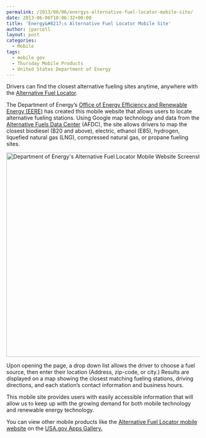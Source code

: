 ```yaml
---
permalink: /2013/06/06/energys-alternative-fuel-locator-mobile-site/
date: 2013-06-06T10:06:32+00:00
title: 'Energy&#8217;s Alternative Fuel Locator Mobile Site'
author: jparcell
layout: post
categories:
  - Mobile
tags:
  - mobile gov
  - Thursday Mobile Products
  - United States Department of Energy
---
```


Drivers can find the closest alternative fueling sites anytime, anywhere with the [Alternative Fuel Locator](http://www.afdc.energy.gov/afdc/locator/m/stations/).

The Department of Energy’s [Office of Energy Efficiency and Renewable Energy (EERE)](http://www.eere.energy.gov/) has created this mobile website that allows users to locate alternative fueling stations. Using Google map technology and data from the [Alternative Fuels Data Center](http://www.afdc.energy.gov/) (AFDC), the site allows drivers to map the closest biodiesel (B20 and above), electric, ethanol (E85), hydrogen, liquefied natural gas (LNG), compressed natural gas, or propane fueling sites.

[<img class="aligncenter wp-image-122042" src="https://s3.amazonaws.com/sitesusa/wp-content/uploads/sites/212/2013/06/Alternativefuellocatorapp.png" alt="Department of Energy's Alternative Fuel Locator Mobile Website Screenshot" width="600" height="533" />](https://s3.amazonaws.com/sitesusa/wp-content/uploads/sites/212/2013/06/Alternativefuellocatorapp.png)

Upon opening the page, a drop down list allows the driver to choose a fuel source, then enter their location (Address, zip-code, or city.) Results are displayed on a map showing the closest matching fueling stations, driving directions, and each station’s contact information and business hours.

This mobile site provides users with easily accessible information that will allow us to keep up with the growing demand for both mobile technology and renewable energy technology.

You can view other mobile products like the [Alternative Fuel Locator mobile website](http://www.afdc.energy.gov/afdc/locator/m/stations/) on the [USA.gov Apps Gallery.](http://apps.usa.gov/)